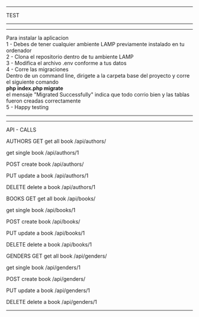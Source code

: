 *******************
TEST
*******************

*******************
Para instalar la aplicacion <br>
1 - Debes de tener cualquier ambiente LAMP previamente instalado en tu ordenador <br>
2 - Clona el repositorio dentro de tu ambiente LAMP <br>
3 - Modifica el archivo .env conforme a tus datos <br>
4 - Corre las migraciones  <br>
	Dentro de un command line, dirigete a la carpeta base del proyecto y corre el siguiente comando <br>
	<b>php index.php migrate</b><br>
	el mensaje "Migrated Successfully" indica que todo corrio bien y las tablas fueron creadas correctamente<br>
5 - Happy testing<br>
*******************


*******************
API - CALLS

AUTHORS
GET
get all book
/api/authors/

get single book
/api/authors/1

POST
create book
/api/authors/

PUT 
update a book
/api/authors/1

DELETE 
delete a book
/api/authors/1



BOOKS
GET
get all book
/api/books/

get single book
/api/books/1

POST
create book
/api/books/

PUT 
update a book
/api/books/1

DELETE 
delete a book
/api/books/1



GENDERS
GET
get all book
/api/genders/

get single book
/api/genders/1

POST
create book
/api/genders/

PUT 
update a book
/api/genders/1

DELETE 
delete a book
/api/genders/1
*******************